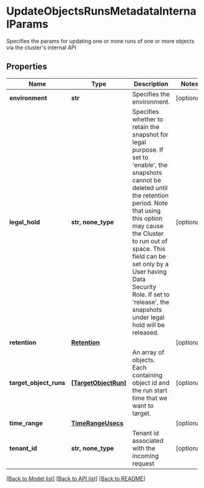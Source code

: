 # UpdateObjectsRunsMetadataInternalParams

Specifies the params for updating one or more runs of one or more objects via the cluster's internal API

## Properties
Name | Type | Description | Notes
------------ | ------------- | ------------- | -------------
**environment** | **str** | Specifies the environment. | [optional] 
**legal_hold** | **str, none_type** | Specifies whether to retain the snapshot for legal purpose. If set to &#39;enable&#39;, the snapshots cannot be deleted until the retention period. Note that using this option may cause the Cluster to run out of space. This field can be set only by a User having Data Security Role.  If set to &#39;release&#39;, the snapshots under legal hold will be released. | [optional] 
**retention** | [**Retention**](Retention.md) |  | [optional] 
**target_object_runs** | [**[TargetObjectRun]**](TargetObjectRun.md) | An array of objects. Each containing object id and the run start time that we want to target. | [optional] 
**time_range** | [**TimeRangeUsecs**](TimeRangeUsecs.md) |  | [optional] 
**tenant_id** | **str, none_type** | Tenant id associated with the incoming request | [optional] 

[[Back to Model list]](../README.md#documentation-for-models) [[Back to API list]](../README.md#documentation-for-api-endpoints) [[Back to README]](../README.md)


